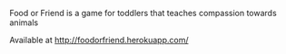 Food or Friend is a game for toddlers that teaches compassion towards animals

Available at http://foodorfriend.herokuapp.com/
